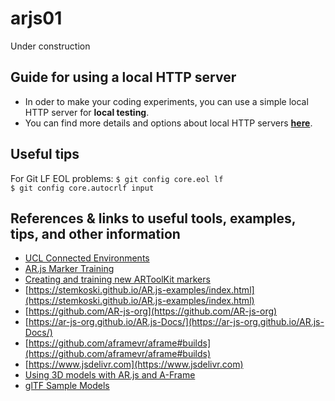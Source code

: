# arjs01
Under construction

## Guide for using a local HTTP server
* In oder to make your coding experiments, you can use a simple local HTTP server for **local testing**.
* You can find more details and options about local HTTP servers **[here](https://developer.mozilla.org/en-US/docs/Learn/Common_questions/Tools_and_setup/set_up_a_local_testing_server)**.

## Useful tips
For Git LF EOL problems:
 `$ git config core.eol lf` <br>
 `$ git config core.autocrlf input`

## References & links to useful tools, examples, tips, and other information
* [UCL Connected Environments](https://connected-environments.org/making/ar-playing-cards/)
* [AR.js Marker Training](https://jeromeetienne.github.io/AR.js/three.js/examples/marker-training/examples/generator.html)
* [Creating and training new ARToolKit markers](https://www.artoolworks.com/support/library/creating_and_training_new_artoolkit_markers.html)
* [https://stemkoski.github.io/AR.js-examples/index.html](https://stemkoski.github.io/AR.js-examples/index.html)
* [https://github.com/AR-js-org](https://github.com/AR-js-org)
* [https://ar-js-org.github.io/AR.js-Docs/](https://ar-js-org.github.io/AR.js-Docs/)
* [https://github.com/aframevr/aframe#builds](https://github.com/aframevr/aframe#builds)
* [https://www.jsdelivr.com](https://www.jsdelivr.com)
* [Using 3D models with AR.js and A-Frame](https://medium.com/@akashkuttappa/using-3d-models-with-ar-js-and-a-frame-84d462efe498)
* [glTF Sample Models](https://github.com/KhronosGroup/glTF-Sample-Models)
